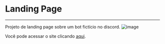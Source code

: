 # **Landing Page**
***
Projeto de landing page sobre um bot fictício no discord.
![image](https://github.com/jpsantosss/landing-page/assets/125620461/4d5f6cef-496f-4b8c-93b4-41bcf37af6e9)

Você pode acessar o site clicando [aqui](https://jpsantosss.github.io/landing-page/).
